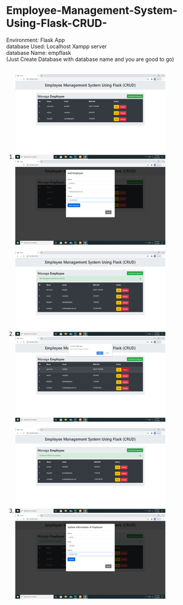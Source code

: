 # Employee-Management-System-Using-Flask-CRUD-

Environment: Flask App <br>
database Used: Localhost Xampp server</br>
database Name: empflask</br>
(Just Create Database with database name and you are good to go)</br></br>

<ol>
  <li>
    <p>
      <img src="img/Screenshot (7).png" width="400" >
      <img src="img/Screenshot (8).png" width="400">
      </p>
    </li><li>  
      <p>
      <img src="img/Screenshot (9).png" width="400">
      <img src="img/Screenshot (10).png" width="400">
      </p>
        </li><li> 
      <p>
      <img src="img/Screenshot (11).png" width="400">
      <img src="img/Screenshot (12).png" width="400">
      </p>
  </li></ol>

